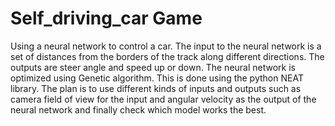 # Self_driving_car Game
Using a neural network to control a car. 
The input to the neural network is a set of distances from the borders of the track along different directions. The outputs are steer angle and speed up or down.
The neural network is optimized using Genetic algorithm. This is done using the python NEAT library.
The plan is to use different kinds of inputs and outputs such as camera field of view for the input and angular velocity as the output of the neural network and finally check which model works the best.
